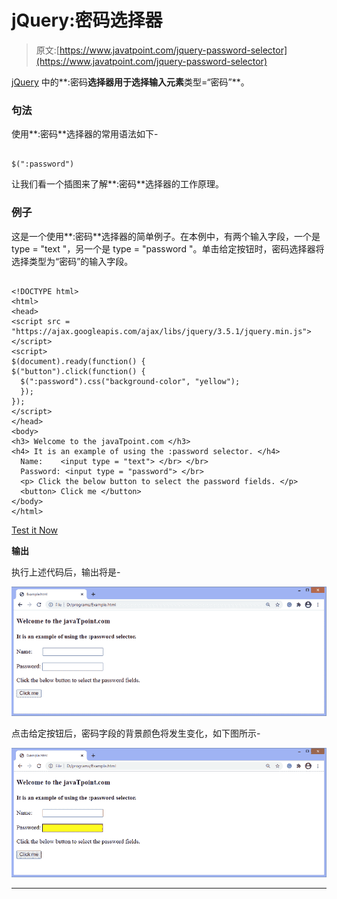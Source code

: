 # jQuery:密码选择器

> 原文:[https://www.javatpoint.com/jquery-password-selector](https://www.javatpoint.com/jquery-password-selector)

[jQuery](https://www.javatpoint.com/jquery-tutorial) 中的**:密码**选择器用于选择输入元素**类型=“密码”**。

### 句法

使用**:密码**选择器的常用语法如下-

```

$(":password")

```

让我们看一个插图来了解**:密码**选择器的工作原理。

### 例子

这是一个使用**:密码**选择器的简单例子。在本例中，有两个输入字段，一个是 type = "text "，另一个是 type = "password "。单击给定按钮时，密码选择器将选择类型为“密码”的输入字段。

```

<!DOCTYPE html>
<html>
<head>
<script src = "https://ajax.googleapis.com/ajax/libs/jquery/3.5.1/jquery.min.js"> </script>
<script>
$(document).ready(function() {
$("button").click(function() {
  $(":password").css("background-color", "yellow");
  });
});
</script>
</head>
<body>
<h3> Welcome to the javaTpoint.com </h3>
<h4> It is an example of using the :password selector. </h4>
  Name:    <input type = "text"> </br> </br>
  Password: <input type = "password"> </br>
  <p> Click the below button to select the password fields. </p>
  <button> Click me </button>
</body>
</html>

```

[Test it Now](https://www.javatpoint.com/oprweb/test.jsp?filename=jquery-password-selector1)

**输出**

执行上述代码后，输出将是-

![jQuery :password selector](img/feaa0f97240f12d872f7b0eb4ff3ae82.png)

点击给定按钮后，密码字段的背景颜色将发生变化，如下图所示-

![jQuery :password selector](img/d31941a005399402b76148084782a121.png)

* * *
